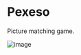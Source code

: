 # Pexeso

Picture matching game.

![image](https://user-images.githubusercontent.com/124257933/228323523-cc668c2f-50b2-4d96-8115-cb322ec20291.png)



